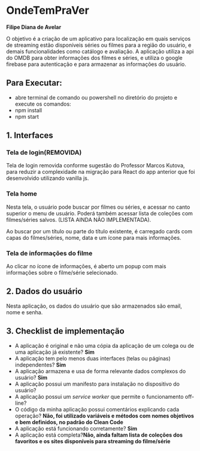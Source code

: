
# OndeTemPraVer

**Filipe Diana de Avelar**

O objetivo é a criação de um aplicativo para localização em quais serviços de streaming
estão disponíveis séries ou filmes para a região do usuário, e demais funcionalidades como
catálogo e avaliação.
A aplicação utiliza a api do OMDB para obter informações dos filmes e séries, e utiliza o google firebase para autenticação e para armazenar as informações do usuário.

## Para Executar:
- abre terminal de comando ou powershell no diretório do projeto e execute os comandos:
- npm install
- npm start

## 1. Interfaces

### Tela de login(REMOVIDA)
Tela de login removida conforme sugestão do Professor Marcos Kutova, para reduzir a complexidade na migração para React do app anterior que foi desenvolvido utilizando vanilla js.

### Tela home

Nesta tela, o usuário pode buscar por filmes ou séries, e acessar no canto superior o menu de usuário.
Poderá também acessar lista de coleções com filmes/séries salvos. (LISTA AINDA NÃO IMPLEMENTADA).

Ao buscar por um título ou parte do título existente, é carregado cards com capas do filmes/séries, nome, data e um ícone para mais informações.

### Tela de informações do filme

Ao clicar no ícone de informações, é aberto um popup com mais informações sobre o filme/série selecionado.


## 2. Dados do usuário

Nesta aplicação, os dados do usuário que são armazenados são email, nome e senha. 

## 3. Checklist de implementação

- A aplicação é original e não uma cópia da aplicação de um colega ou de uma aplicação já existente? **Sim**
- A aplicação tem pelo menos duas interfaces (telas ou páginas) independentes? **Sim**
- A aplicação armazena e usa de forma relevante dados complexos do usuário? **Sim**
- A aplicação possui um manifesto para instalação no dispositivo do usuário?
- A aplicação possui um _service worker_ que permite o funcionamento off-line?
- O código da minha aplicação possui comentários explicando cada operação? **Não, foi utilizado variáveis e métodos com nomes objetivos e bem definidos, no padrão do Clean Code**
- A aplicação está funcionando corretamente? **Sim**
- A aplicação está completa?**Não, ainda faltam lista de coleções dos favoritos e os sites disponíveis para streaming do filme/série**

